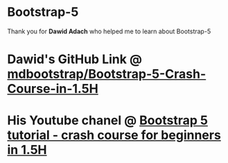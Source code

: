 # Bootstrap-5
Thank you for **Dawid Adach** who helped me to learn about  Bootstrap-5 


# Dawid's GitHub Link @ [mdbootstrap/Bootstrap-5-Crash-Course-in-1.5H](https://github.com/mdbootstrap/Bootstrap-5-Crash-Course-in-1.5H/blob/master/index.html)
# His Youtube chanel @ [Bootstrap 5 tutorial - crash course for beginners in 1.5H](https://www.youtube.com/watch?v=c9B4TPnak1A&t=692s)
